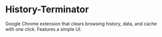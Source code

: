 # History-Terminator
Google Chrome extension that clears browsing history, data, and cache with one click. Features a simple UI.
